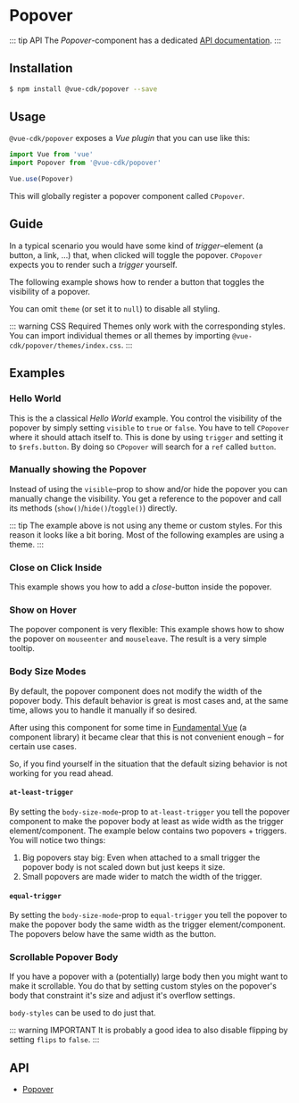 # Popover

::: tip API
The *Popover*-component has a dedicated [API documentation](./../../api/popover).
:::

## Installation
``` sh
$ npm install @vue-cdk/popover --save
```

## Usage
`@vue-cdk/popover` exposes a *Vue plugin* that you can use like this:

``` js
import Vue from 'vue'
import Popover from '@vue-cdk/popover'

Vue.use(Popover)
```

This will globally register a popover component called `CPopover`.

## Guide
In a typical scenario you would have some kind of *trigger*–element (a button, a link, …) that, when clicked will toggle the popover. `CPopover` expects you to render such a *trigger* yourself.

The following example shows how to render a button that toggles the visibility of a popover.

<Demo for="popover/prop" />

You can omit `theme` (or set it to `null`) to disable all styling.

::: warning CSS Required
Themes only work with the corresponding styles. You can import individual themes or all themes by importing `@vue-cdk/popover/themes/index.css`.
:::

## Examples

### Hello World

This is the a classical *Hello World* example. You control the visibility of the popover by simply setting `visible` to `true` or `false`. You have to tell `CPopover` where it should attach itself to. This is done by using `trigger` and setting it to `$refs.button`. By doing so `CPopover` will search for a `ref` called `button`.

<Demo for="popover/prop" />


### Manually showing the Popover
Instead of using the `visible`–prop to show and/or hide the popover you can manually change the visibility. You get a reference to the popover and call its methods (`show()`/`hide()`/`toggle()`) directly.

<Demo for="popover/hello-world" />

::: tip
The example above is not using any theme or custom styles. For this reason it looks like a bit boring. Most of the following examples are using a theme.
:::

### Close on Click Inside

This example shows you how to add a *close*-button inside the popover.

<Demo for="popover/click-inside" />

### Show on Hover

The popover component is very flexible: This example shows how to show the popover on `mouseenter` and `mouseleave`. The result is a very simple tooltip.

<Demo for="popover/custom-trigger" />

### Body Size Modes <Badge text="New"/>

By default, the popover component does not modify the width of the popover body. This default behavior is great is most cases and, at the same time, allows you to handle it manually if so desired.

After using this component for some time in [Fundamental Vue](https://github.com/SAP/fundamental-vue) (a component library) it became clear that this is not convenient enough – for certain use cases.

So, if you find yourself in the situation that the default sizing behavior is not working for you read ahead.

#### `at-least-trigger`

By setting the `body-size-mode`-prop to `at-least-trigger` you tell the popover component to make the popover body at least as wide width as the trigger element/component. The example below contains two popovers + triggers. You will notice two things:

1. Big popovers stay big: Even when attached to a small trigger the popover body is not scaled down but just keeps it size.
2. Small popovers are made wider to match the width of the trigger.

<Demo for="popover/body-size-mode-at-least-trigger" />

#### `equal-trigger`

By setting the `body-size-mode`-prop to `equal-trigger` you tell the popover to make the popover body the same width as the trigger element/component. The popovers below have the same width as the button.

<Demo for="popover/body-size-mode-equal-trigger" />

### Scrollable Popover Body

If you have a popover with a (potentially) large body then you might want to make it scrollable. You do that by setting custom styles on the popover's body that constraint it's size and adjust it's overflow settings.

`body-styles` can be used to do just that.

::: warning IMPORTANT
It is probably a good idea to also disable flipping by setting `flips` to `false`.
:::

<Demo for="popover/scrollable-body" />

## API
- [Popover](./../../api/popover)
